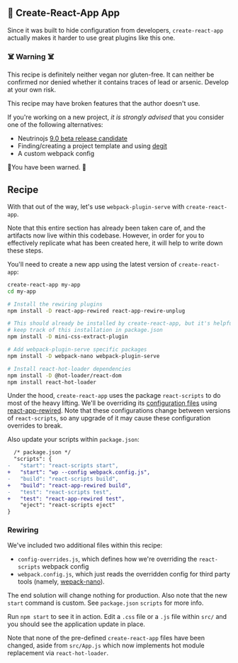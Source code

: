 ## 🍲 Create-React-App App

Since it was built to hide configuration from developers, `create-react-app`
actually makes it harder to use great plugins like this one.

### ☠️ Warning ☠️

This recipe is definitely neither vegan nor gluten-free. It can neither be
confirmed nor denied whether it contains traces of lead or arsenic. Develop at
your own risk.

This recipe may have broken features that the author doesn't use.

If you're working on a new project, *it is strongly advised* that you consider
one of the following alternatives:
* Neutrinojs [9.0 beta release candidate](https://github.com/neutrinojs/neutrino/issues/1129)
* Finding/creating a project template and using [degit](https://github.com/Rich-Harris/degit)
* A custom webpack config

🚨You have been warned. 🚨

## Recipe

With that out of the way, let's use `webpack-plugin-serve` with
`create-react-app`.

Note that this entire section has already been taken care of, and the artifacts
now live within this codebase. However, in order for you to effectively
replicate what has been created here, it will help to write down these steps.

You'll need to create a new app using the latest version of `create-react-app`:

```bash
create-react-app my-app
cd my-app

# Install the rewiring plugins
npm install -D react-app-rewired react-app-rewire-unplug

# This should already be installed by create-react-app, but it's helpful to
# keep track of this installation in package.json
npm install -D mini-css-extract-plugin

# Add webpack-plugin-serve specific packages
npm install -D webpack-nano webpack-plugin-serve

# Install react-hot-loader dependencies
npm install -D @hot-loader/react-dom
npm install react-hot-loader
```

Under the hood, `create-react-app` uses the package `react-scripts` to do most
of the heavy lifting. We'll be overriding its
[configuration files](https://github.com/facebook/create-react-app/tree/master/packages/react-scripts/config)
using [react-app-rewired](https://github.com/timarney/react-app-rewired).
Note that these configurations change between versions of
`react-scripts`, so any upgrade of it may cause these configuration
overrides to break.

Also update your scripts within `package.json`:

```diff
  /* package.json */
  "scripts": {
-   "start": "react-scripts start",
+   "start": "wp --config webpack.config.js",
-   "build": "react-scripts build",
+   "build": "react-app-rewired build",
-   "test": "react-scripts test",
+   "test": "react-app-rewired test",
    "eject": "react-scripts eject"
}
```

### Rewiring

We've included two additional files within this recipe:
* `config-overrides.js`, which defines how we're overriding the `react-scripts` webpack config
* `webpack.config.js`, which just reads the overridden config for third party
  tools (namely, [wepack-nano](https://github.com/shellscape/webpack-nano)).

The end solution will change nothing for production. Also note that the new
`start` command is custom. See `package.json` `scripts` for more info.

Run `npm start` to see it in action. Edit a `.css` file or a `.js` file within
`src/` and you should see the application update in place.

Note that none of the pre-defined `create-react-app` files have been changed,
aside from `src/App.js` which now implements hot module replacement via
`react-hot-loader`.
